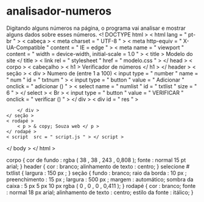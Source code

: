 # analisador-numeros
 Digitando alguns números na página, o programa vai analisar e mostrar alguns dados sobre esses números.
<! DOCTYPE html >
< html  lang = " pt-br " >
< cabeça >
    < meta  charset = " UTF-8 " >
    < meta  http-equiv = " X-UA-Compatible " content = " IE = edge " >
    < meta  name = " viewport " content = " width = device-width, initial-scale = 1.0 " >
    < title > Modelo do site </ title >
    < link  rel = " stylesheet " href = " modelo.css " >
</ head >
< corpo >
    < cabeçalho >
        < h1 > Verificador de números </ h1 >
    </ header >
    < seção >
        < div >
            Numero de (entre 1 a 100) 
            < input  type = " number " name = " num " id = " txtnum " >
            < input  type = " button " value = " Adicionar " onclick = " adicionar () " >
            < select  name = " numlist " id = " txtlist " size = " 6 " > </ select >
            < Br >
            < input  type = " button " value = " VERIFICAR " onclick = " verificar () " >
        </ div >
        < div  id = " res " >
            
        </ div >
    </ seção >
    < rodapé >
        < p > & copy; Souza web </ p >
    </ rodapé >
    < script  src = " script.js " > </ script >
</ body >
</ html >

corpo {
    cor de fundo :  rgba ( 38 ,  38 ,  243 ,  0,808 );
    fonte : normal 15 pt arial;
}
header {
    cor : branco;
    alinhamento de texto : centro;
}
selecione # txtlist {
    largura :  150 px ;
}
seção {
    fundo : branco;
    raio da borda :  10 px ;
    preenchimento :  15 px ;
    largura :  500 px ;
    margem : automático;
    sombra da caixa :  5 px  5 px  10 px  rgba ( 0 ,  0 ,  0 ,  0,411 );
}
rodapé {
    cor : branco;
    fonte : normal 18 px arial;
    alinhamento de texto : centro;
    estilo da fonte : itálico;
}
